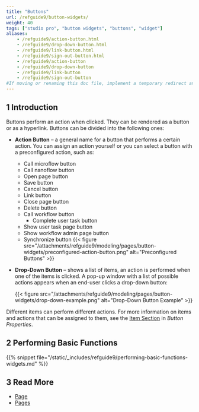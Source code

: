 ```yaml
---
title: "Buttons"
url: /refguide9/button-widgets/
weight: 40
tags: ["studio pro", "button widgets", "buttons", "widget"]
aliases:
    - /refguide9/action-button.html
    - /refguide9/drop-down-button.html
    - /refguide9/link-button.html
    - /refguide9/sign-out-button.html
    - /refguide9/action-button
    - /refguide9/drop-down-button
    - /refguide9/link-button
    - /refguide9/sign-out-button
#If moving or renaming this doc file, implement a temporary redirect and let the respective team know they should update the URL in the product. See Mapping to Products for more details.
---
```


## 1 Introduction

Buttons perform an action when clicked. They can be rendered as a button or as a hyperlink. Buttons can be divided into the following ones:

* **Action Button** – a general name for a button that performs a certain action. You can assign an action yourself or you can select a button with a preconfigured action, such as: 
    * Call microflow button
    * Call nanoflow button
    * Open page button
    * Save button
    * Cancel button
    * Link button
    * Close page button
    * Delete button
    * Call workflow button
        * Complete user task button
    * Show user task page button
    * Show workflow admin page button
    * Synchronize button
    {{< figure src="/attachments/refguide9/modeling/pages/button-widgets/preconfigured-action-button.png" alt="Preconfigured Buttons" >}}

* **Drop-Down Button** – shows a list of items, an action is performed when one of the items is clicked. A pop-up window with a list of possible actions appears when an end-user clicks a drop-down button:

    {{< figure src="/attachments/refguide9/modeling/pages/button-widgets/drop-down-example.png" alt="Drop-Down Button Example" >}}

Different items can perform different actions. For more information on items and actions that can be assigned to them, see the [Item Section](/refguide9/button-properties/#items) in *Button Properties*.  

## 2 Performing Basic Functions

{{% snippet file="/static/_includes/refguide9/performing-basic-functions-widgets.md" %}}

## 3 Read More

* [Page](/refguide9/page/)
* [Pages](/refguide9/pages/)
